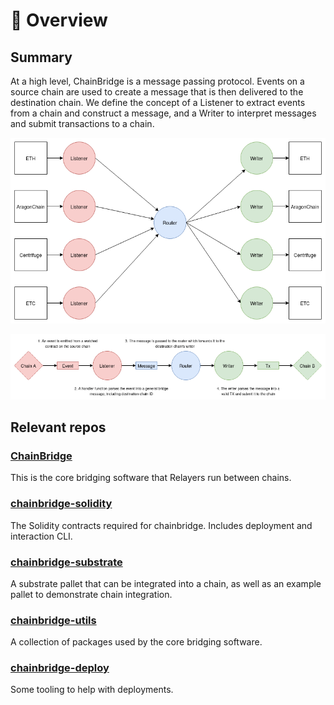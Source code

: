 # 🌉 <b> Overview </b>

## Summary

At a high level, ChainBridge is a message passing protocol. Events on a source chain are used to create a message that is then delivered to the destination chain. We define the concept of a Listener to extract events from a chain and construct a message, and a Writer to interpret messages and submit transactions to a chain. 

![](./img/overview.png)

![](./img/system-flow.png)


## Relevant repos

### [ChainBridge](https://github.com/ChainSafe/ChainBridge)
This is the core bridging software that Relayers run between chains.

### [chainbridge-solidity](https://github.com/ChainSafe/chainbridge-solidity) 
The Solidity contracts required for chainbridge. Includes deployment and interaction CLI.
    
### [chainbridge-substrate](https://github.com/ChainSafe/chainbridge-substrate)
A substrate pallet that can be integrated into a chain, as well as an example pallet to demonstrate chain integration.

### [chainbridge-utils](https://github.com/ChainSafe/chainbridge-utils)
A collection of packages used by the core bridging software.

### [chainbridge-deploy](https://github.com/ChainSafe/ChainBridge)
Some tooling to help with deployments.
